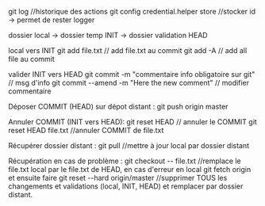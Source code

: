 git log	//historique des actions
git config credential.helper store //stocker id -> permet de rester logger


dossier local ->  dossier temp INIT -> dossier validation HEAD



local vers INIT
git add file.txt // add file.txt au commit
git add -A	// add all file au commit


valider INIT vers HEAD
git commit -m "commentaire info obligatoire sur git" // msg d'info
git commit --amend -m "Here the new comment" // modifier commentaire

Déposer COMMIT (HEAD) sur dépot distant :
git push origin master

Annuler COMMIT (INIT vers HEAD):
git reset HEAD // annuler le COMMIT
git reset HEAD file.txt //annuler COMMIT de file.txt

Récupérer dossier distant :
git pull	//mettre à jour local par dossier distant

Récupération en cas de problème :
git checkout -- file.txt //remplace le file.txt local par le file.txt de HEAD, en cas d'erreur en local
git fetch origin et ensuite faire git reset --hard origin/master //supprimer TOUS les changements et validations (local, INIT, HEAD) et remplacer par dossier distant.



